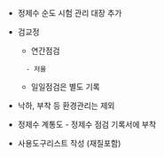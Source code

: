 - 정제수 순도 시험 관리 대장 추가
- 검교정
    - 연간점검 
    <!-- 심사 후 분위기에 따라서 관리 여부 결정
        - 조도
            - 조도계를 검교정    
        - 제조탱크 
            - RPM
            - 유량계
        - 온습도계
        - 정제수기
            - 정제수 -->
        - 저울
    - 일일점검은 별도 기록
    
- 낙하, 부착 등 환경관리는 제외
- 정제수 계통도 - 정제수 점검 기록서에 부착
- 사용도구리스트 작성 (재질포함)


    
